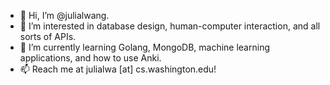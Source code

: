 - 👋 Hi, I’m @julialwang.
- 👀 I’m interested in database design, human-computer interaction, and all sorts of APIs.
- 🌱 I’m currently learning Golang, MongoDB, machine learning applications, and how to use Anki.
- 📫 Reach me at julialwa [at] cs.washington.edu!

<!---
julialwang/julialwang is a ✨ special ✨ repository because its `README.md` (this file) appears on your GitHub profile.
You can click the Preview link to take a look at your changes.
--->
